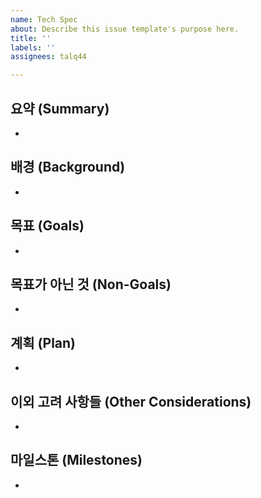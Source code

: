 ```yaml
---
name: Tech Spec
about: Describe this issue template's purpose here.
title: ''
labels: ''
assignees: talq44

---
```


## 요약 (Summary)
- 

## 배경 (Background)
- 

## 목표 (Goals)
- 

## 목표가 아닌 것 (Non-Goals)
- 

## 계획 (Plan)
- 

## 이외 고려 사항들 (Other Considerations)
- 

## 마일스톤 (Milestones)
-
